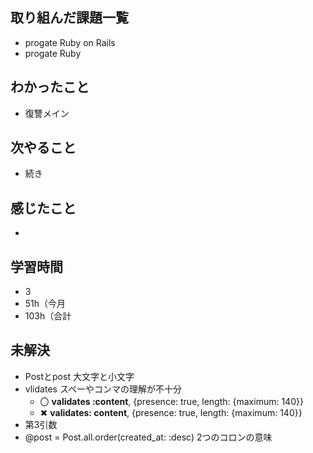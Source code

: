 ## 取り組んだ課題一覧
- progate Ruby on Rails
- progate Ruby
## わかったこと
- 復讐メイン
## 次やること
- 続き
## 感じたこと
- 
## 学習時間
- 3
- 51h（今月
- 103h（合計

## 未解決
- Postとpost 大文字と小文字
- vlidates スペーやコンマの理解が不十分
  - 〇 **validates :content**, {presence: true, length: {maximum: 140}}
  - ✖ **validates: content**, {presence: true, length: {maximum: 140}}
- 第3引数
- @post = Post.all.order(created_at: :desc) 2つのコロンの意味
